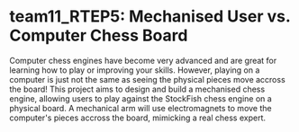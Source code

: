 # team11_RTEP5: Mechanised User vs. Computer Chess Board
Computer chess engines have become very advanced and are great for learning how to play or improving your skills. However, playing on a computer is just not the same as seeing the physical pieces move accross the board!
This project aims to design and build a mechanised chess engine, allowing users to play against the StockFish chess engine on a physical board. A mechanical arm will use electromagnets to move the computer's pieces accross the board, mimicking a real chess expert.
